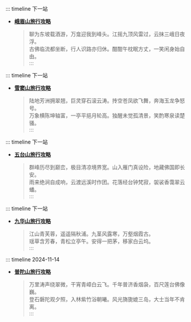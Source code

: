 ::: timeline 下一站
- [**峨眉山旅行攻略**](/travel/Mount_Emei/index.md)
    >   聊为东坡载酒游，万龛迎我到峰头。江摇九顶风雷过，云抹三峨日夜浮。<br>
    >   古佛临流都坐断，行人识路亦归休。酣酣午枕眠方丈，一笑闲身始自由。<br>
:::

::: timeline 下一站
- [**雪窦山旅行攻略**](/travel/Mount_Xuedou/index.md)
    >   陆地芳洲拥翠翘，巨灵穿石滚云涛。抟空苍凤欲飞舞，奔海玉龙争怒号。<br>
    >   万象横陈坤轴富，一亭平挹月轮高。独醒未觉孤清景，笑酌寒泉读楚骚。<br>
:::

::: timeline 下一站
- [**五台山旅行攻略**](/travel/Mount_Wutai/index.md)
    >   群峰历尽到巅峦，极目清凉境界宽。山入雁门真设险，地藏佛国即长安。<br>
    >   雨来绝涧自成响，云渡远溪时作团。花落经台钟梵寂，袈裟香霭翠云蟠。<br>
:::

::: timeline 下一站
- [**九华山旅行攻略**](/travel/Jiuhua_Mountain/index.md)
    >   江山青芙蓉，遥遥隔秋浦。九茎风露寒，万壑烟霞古。<br>
    >   瑶草含芳春，青松立亭午。安得一把茅，移家白云坞。<br>
:::

::: timeline 2024-11-14
- [**普陀山旅行攻略**](/travel/Mount_Putuo/index.md)
    >   万里涛声绕翠微，干宵青嶂白云飞。千年普济香烟袅，百尺莲台佛像巍。<br>
    >   登石磐陀观夕照，入林紫竹浴朝曦。风光旖旎媲三岛，大士当年不肯离。<br>
:::


